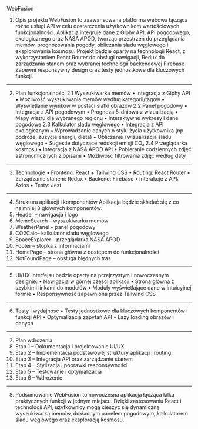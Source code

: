 WebFusion
1. Opis projektu
WebFusion to zaawansowana platforma webowa łącząca różne usługi API w celu dostarczenia użytkownikom wartościowych funkcjonalności. Aplikacja integruje dane z Giphy API, API pogodowego, ekologicznego oraz NASA APOD, tworząc przestrzeń do przeglądania memów, prognozowania pogody, obliczania śladu węglowego i eksplorowania kosmosu.
Projekt będzie oparty na technologii React, z wykorzystaniem React Router do obsługi nawigacji, Redux do zarządzania stanem oraz wybranej technologii backendowej Firebase Zapewni responsywny design oraz testy jednostkowe dla kluczowych funkcji.
________________________________________
2. Plan funkcjonalności
2.1 Wyszukiwarka memów
•	Integracja z Giphy API
•	Możliwość wyszukiwania memów według kategorii/tagów
•	Wyświetlanie wyników w postaci siatki obrazów
2.2 Panel pogodowy
•	Integracja z API pogodowym
•	Prognoza 5-dniowa z wizualizacją
•	Mapy wiatru dla wybranego regionu
•	Interaktywne wykresy i dane pogodowe
2.3 Kalkulator śladu węglowego
•	Integracja z API ekologicznym
•	Wprowadzanie danych o stylu życia użytkownika (np. podróże, zużycie energii, dieta)
•	Obliczanie i wizualizacja śladu węglowego
•	Sugestie dotyczące redukcji emisji CO₂
2.4 Przeglądarka kosmosu
•	Integracja z NASA APOD API
•	Pobieranie codziennych zdjęć astronomicznych z opisami
•	Możliwość filtrowania zdjęć według daty
________________________________________
3. Technologie
•	Frontend: React + Tailwind CSS 
•	Routing: React Router
•	Zarządzanie stanem: Redux 
•	Backend: Firebase 
•	Interakcje z API: Axios
•	Testy: Jest 
________________________________________
4. Struktura aplikacji i komponentów
Aplikacja będzie składać się z co najmniej 8 głównych komponentów:
1.	Header – nawigacja i logo
2.	MemeSearch – wyszukiwarka memów
3.	WeatherPanel – panel pogodowy
4.	CO2Calc– kalkulator śladu węglowego
5.	SpaceExplorer – przeglądarka NASA APOD
6.	Footer – stopka z informacjami
7.	HomePage – strona główna z dostępem do funkcjonalności
8.	NotFoundPage – obsługa błędnych tras
________________________________________


5. UI/UX 
Interfejsu będzie oparty na przejrzystym i nowoczesnym designie:
•	Nawigacja w górnej części aplikacji
•	Strona główna z szybkimi linkami do modułów
•	Moduły wyświetlające dane w intuicyjnej formie 
•	Responsywność zapewniona przez Tailwind CSS 
________________________________________
6. Testy i wydajność
•	Testy jednostkowe dla kluczowych komponentów i funkcji API
•	Optymalizacja zapytań API
•	Lazy loading obrazów i danych
________________________________________
7. Plan wdrożenia
1.	Etap 1 – Dokumentacja i projektowanie UI/UX
2.	Etap 2 – Implementacja podstawowej struktury aplikacji i routing
3.	Etap 3 – Integracja API oraz zarządzanie stanem
4.	Etap 4 – Stylizacja i poprawki responsywności
5.	Etap 5 – Testowanie i optymalizacja
6.	Etap 6 – Wdrożenie 
________________________________________
8. Podsumowanie
WebFusion to nowoczesna aplikacja łącząca kilka praktycznych funkcji w jednym miejscu. Dzięki zastosowaniu React i technologii API, użytkownicy mogą cieszyć się dynamiczną wyszukiwarką memów, dokładnym panelem pogodowym, kalkulatorem śladu węglowego oraz eksploracją kosmosu.


